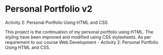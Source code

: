 # Personal Portfolio v2
Activity 2: Personal Portfolio Using HTML and CSS

This project is the continuation of my personal portfolio using HTML. The styling have been improved and modified using CSS stylesheets. As per requirement to our course Web Development - Activity 2: Personal Portfolio Using HTML and CSS. 
